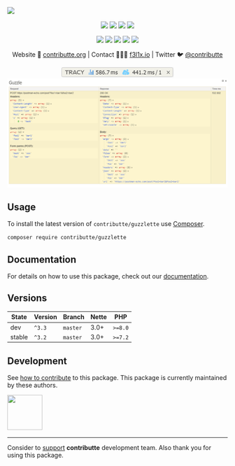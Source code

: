 ![](https://heatbadger.now.sh/github/readme/contributte/guzzlette/)

<p align=center>
  <a href="https://github.com/contributte/guzzlette/actions"><img src="https://badgen.net/github/checks/contributte/guzzlette/master?cache=300"></a>
  <a href="https://coveralls.io/r/contributte/guzzlette"><img src="https://badgen.net/coveralls/c/github/contributte/guzzlette?cache=300"></a>
  <a href="https://packagist.org/packages/contributte/guzzlette"><img src="https://badgen.net/packagist/dm/contributte/guzzlette"></a>
  <a href="https://packagist.org/packages/contributte/guzzlette"><img src="https://badgen.net/packagist/v/contributte/guzzlette"></a>
</p>
<p align=center>
  <a href="https://packagist.org/packages/contributte/guzzlette"><img src="https://badgen.net/packagist/php/contributte/guzzlette"></a>
  <a href="https://github.com/contributte/guzzlette"><img src="https://badgen.net/github/license/contributte/guzzlette"></a>
  <a href="https://bit.ly/ctteg"><img src="https://badgen.net/badge/support/gitter/cyan"></a>
  <a href="https://bit.ly/cttfo"><img src="https://badgen.net/badge/support/forum/yellow"></a>
  <a href="https://contributte.org/partners.html"><img src="https://badgen.net/badge/sponsor/donations/F96854"></a>
</p>

<p align=center>
Website 🚀 <a href="https://contributte.org">contributte.org</a> | Contact 👨🏻‍💻 <a href="https://f3l1x.io">f3l1x.io</a> | Twitter 🐦 <a href="https://twitter.com/contributte">@contributte</a>
</p>

<p align=center>
  <img src="https://github.com/contributte/guzzlette/blob/master/.docs/assets/tab.png">
  <img src="https://github.com/contributte/guzzlette/blob/master/.docs/assets/panel.png">
</p>

## Usage

To install the latest version of `contributte/guzzlette` use [Composer](https://getcomposer.org).

```bash
composer require contributte/guzzlette
```

## Documentation

For details on how to use this package, check out our [documentation](.docs).

## Versions

| State       | Version | Branch   | Nette | PHP     |
|-------------|---------|----------|-------|---------|
| dev         | `^3.3`  | `master` | 3.0+  | `>=8.0` |
| stable      | `^3.2`  | `master` | 3.0+  | `>=7.2` |

## Development

See [how to contribute](https://contributte.org) to this package. This package is currently maintained by these authors.

<a href="https://github.com/f3l1x">
    <img width="80" height="80" src="https://avatars2.githubusercontent.com/u/538058?v=3&s=80">
</a>

-----

Consider to [support](https://contributte.org/partners) **contributte** development team.
Also thank you for using this package.
